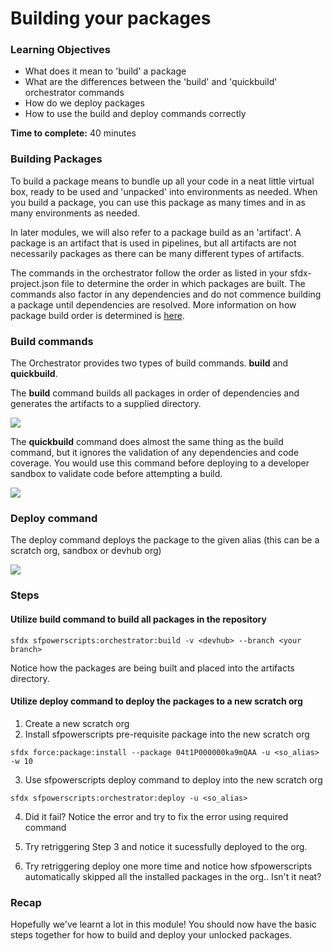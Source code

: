 # Building your packages

### **Learning Objectives**

* What does it mean to 'build' a package 
* What are the differences between the 'build' and 'quickbuild' orchestrator commands
* How do we deploy packages
* How to use the build and deploy commands correctly

**Time to complete:** 40 minutes

### Building Packages 

To build a package means to bundle up all your code in a neat little virtual box, ready to be used and 'unpacked' into environments as needed. When you build a package, you can use this package as many times and in as many environments as needed. 

In later modules, we will also refer to a package build as an 'artifact'. A package is an artifact that is used in pipelines, but all artifacts are not necessarily packages as there can be many different types of artifacts. 

The commands in the orchestrator follow the order as listed in your sfdx-project.json file to determine the order in which packages are built. The commands also factor in any dependencies and do not commence building a package until dependencies are resolved. More information on how package build order is determined is [here](https://dxatscale.gitbook.io/sfpowerscripts/commands/build-and-quickbuild). 

### Build commands

The Orchestrator provides two types of build commands. **build** and **quickbuild**. 

The **build** command builds all packages in order of dependencies and generates the artifacts to a supplied directory.  

![](../.gitbook/assets/screen-shot-2021-08-30-at-10.20.02-am.png)

The **quickbuild** command does almost the same thing as the build command, but it ignores the validation of any dependencies and code coverage. You would use this command before deploying to a developer sandbox to validate code before attempting a build. 

![](../.gitbook/assets/screen-shot-2021-08-30-at-10.14.50-am.png)

### Deploy command

The deploy command deploys the package to the given alias \(this can be a scratch org, sandbox or devhub org\) 

![](../.gitbook/assets/screen-shot-2021-08-30-at-10.16.27-am.png)

### Steps

#### Utilize build command to build all packages in the repository

```text
sfdx sfpowerscripts:orchestrator:build -v <devhub> --branch <your branch>
```

Notice how the packages are being built and placed into the artifacts directory.

#### Utilize deploy command to deploy the packages to a new scratch org

1. Create a new scratch org
2. Install sfpowerscripts pre-requisite package into the new scratch org

```text
sfdx force:package:install --package 04t1P000000ka9mQAA -u <so_alias> -w 10
```

3. Use sfpowerscripts deploy command to deploy into the new scratch org

```text
sfdx sfpowerscripts:orchestrator:deploy -u <so_alias>
```

4. Did it fail? Notice the error and try to fix the error using required command

5. Try retriggering Step 3 and notice it sucessfully deployed to the org.

6. Try retriggering deploy one more time and notice how sfpowerscripts automatically skipped all the installed packages in the org.. Isn't it neat?

### Recap 

Hopefully we've learnt a lot in this module! You should now have the basic steps together for how to build and deploy your unlocked packages. 

